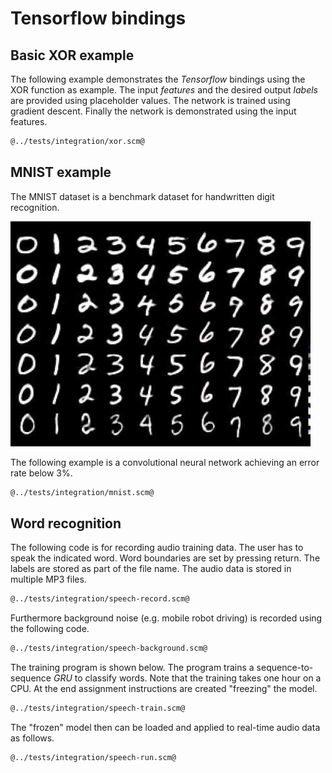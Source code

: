 # Tensorflow bindings
## Basic XOR example

The following example demonstrates the *Tensorflow* bindings using the XOR function as example.
The input *features* and the desired output *labels* are provided using placeholder values.
The network is trained using gradient descent.
Finally the network is demonstrated using the input features.

```Scheme
@../tests/integration/xor.scm@
```

## MNIST example

The MNIST dataset is a benchmark dataset for handwritten digit recognition.

![mnist.jpg](mnist.jpg "MNIST data set")

The following example is a convolutional neural network achieving an error rate below 3%.

```Scheme
@../tests/integration/mnist.scm@
```

## Word recognition

The following code is for recording audio training data.
The user has to speak the indicated word.
Word boundaries are set by pressing return.
The labels are stored as part of the file name.
The audio data is stored in multiple MP3 files.

```Scheme
@../tests/integration/speech-record.scm@
```

Furthermore background noise (e.g. mobile robot driving) is recorded using the following code.

```Scheme
@../tests/integration/speech-background.scm@
```

The training program is shown below.
The program trains a sequence-to-sequence *GRU* to classify words.
Note that the training takes one hour on a CPU.
At the end assignment instructions are created "freezing" the model.

```Scheme
@../tests/integration/speech-train.scm@
```

The "frozen" model then can be loaded and applied to real-time audio data as follows.

```Scheme
@../tests/integration/speech-run.scm@
```
